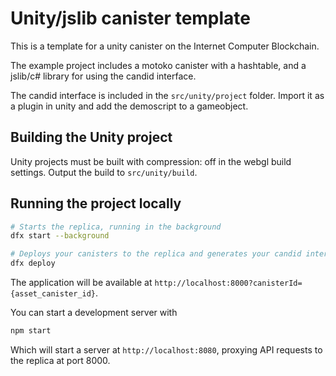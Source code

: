 # Unity/jslib canister template

This is a template for a unity canister on the Internet Computer Blockchain.

The example project includes a motoko canister with a hashtable, and a jslib/c# library for using the candid interface.

The candid interface is included in the `src/unity/project` folder. Import it as a plugin in unity and add the demoscript to a gameobject.

## Building the Unity project

Unity projects must be built with compression: off in the webgl build settings. Output the build to `src/unity/build`. 

## Running the project locally

```bash
# Starts the replica, running in the background
dfx start --background

# Deploys your canisters to the replica and generates your candid interface
dfx deploy
```

The application will be available at `http://localhost:8000?canisterId={asset_canister_id}`.

You can start a development server with

```bash
npm start
```

Which will start a server at `http://localhost:8080`, proxying API requests to the replica at port 8000.
